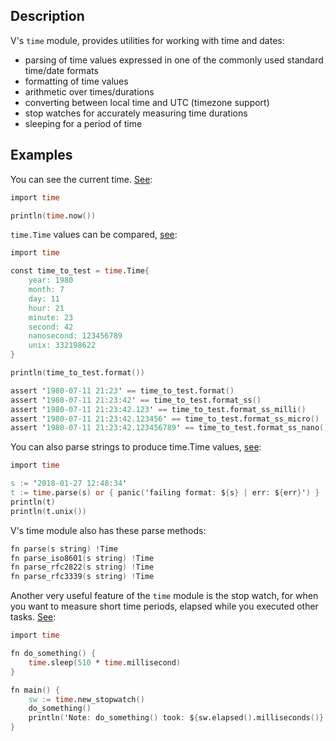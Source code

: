 ## Description

V's `time` module, provides utilities for working with time and dates:

- parsing of time values expressed in one of the commonly used standard time/date formats
- formatting of time values
- arithmetic over times/durations
- converting between local time and UTC (timezone support)
- stop watches for accurately measuring time durations
- sleeping for a period of time

## Examples

You can see the current time. [See](https://play.vlang.io/?query=c121a6dda7):

```v
import time

println(time.now())
```

`time.Time` values can be compared, [see](https://play.vlang.io/?query=133d1a0ce5):

```v
import time

const time_to_test = time.Time{
	year: 1980
	month: 7
	day: 11
	hour: 21
	minute: 23
	second: 42
	nanosecond: 123456789
	unix: 332198622
}

println(time_to_test.format())

assert '1980-07-11 21:23' == time_to_test.format()
assert '1980-07-11 21:23:42' == time_to_test.format_ss()
assert '1980-07-11 21:23:42.123' == time_to_test.format_ss_milli()
assert '1980-07-11 21:23:42.123456' == time_to_test.format_ss_micro()
assert '1980-07-11 21:23:42.123456789' == time_to_test.format_ss_nano()
```

You can also parse strings to produce time.Time values,
[see](https://play.vlang.io/p/b02ca6027f):

```v
import time

s := '2018-01-27 12:48:34'
t := time.parse(s) or { panic('failing format: ${s} | err: ${err}') }
println(t)
println(t.unix())
```

V's time module also has these parse methods:

```v ignore
fn parse(s string) !Time
fn parse_iso8601(s string) !Time
fn parse_rfc2822(s string) !Time
fn parse_rfc3339(s string) !Time
```

Another very useful feature of the `time` module is the stop watch,
for when you want to measure short time periods, elapsed while you
executed other tasks. [See](https://play.vlang.io/?query=f6c008bc34):

```v
import time

fn do_something() {
	time.sleep(510 * time.millisecond)
}

fn main() {
	sw := time.new_stopwatch()
	do_something()
	println('Note: do_something() took: ${sw.elapsed().milliseconds()} ms')
}
```
